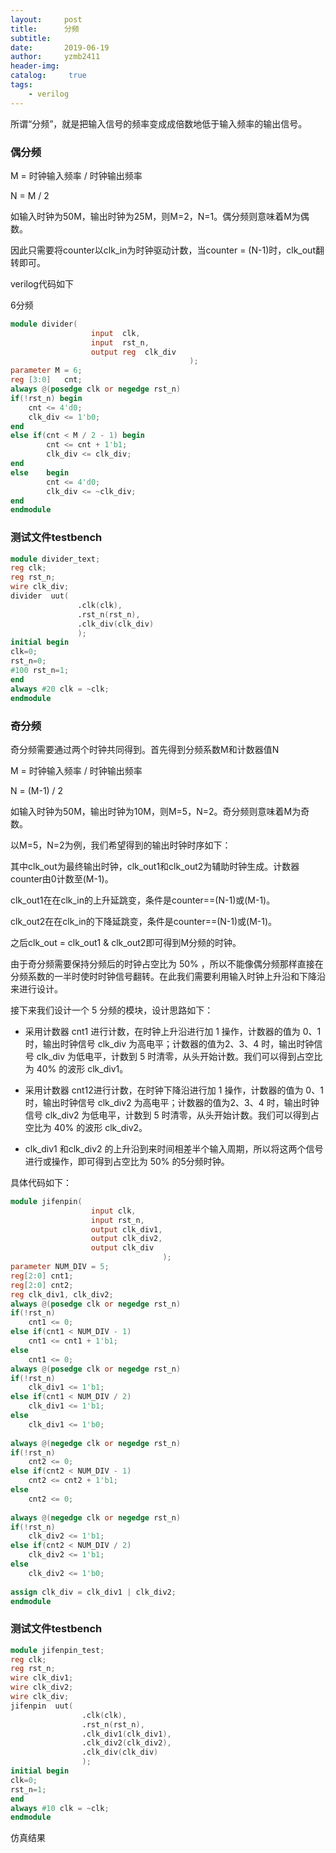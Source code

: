```yaml
---
layout:     post
title:      分频
subtitle:   
date:       2019-06-19
author:     yzmb2411
header-img: 
catalog: 	 true
tags:
    - verilog
---
```


所谓“分频”，就是把输入信号的频率变成成倍数地低于输入频率的输出信号。

### 偶分频 

M = 时钟输入频率 / 时钟输出频率

N = M / 2

如输入时钟为50M，输出时钟为25M，则M=2，N=1。偶分频则意味着M为偶数。

因此只需要将counter以clk_in为时钟驱动计数，当counter = (N-1)时，clk_out翻转即可。

verilog代码如下

6分频

```verilog 
module divider(
	              input	 clk,
	              input	 rst_n,
	              output reg  clk_div
                                        );
parameter M = 6;
reg	[3:0]	cnt;
always @(posedge clk or negedge rst_n)
if(!rst_n) begin
	cnt <= 4'd0;
	clk_div	<= 1'b0;
end
else if(cnt < M / 2 - 1) begin
		cnt <= cnt + 1'b1;
		clk_div	<= clk_div;
end
else	begin
		cnt <= 4'd0;
		clk_div	<= ~clk_div;
end
endmodule
```

### 测试文件testbench

```verilog 
module divider_text;
reg clk;
reg rst_n;
wire clk_div;
divider  uut(
               .clk(clk),
               .rst_n(rst_n),
               .clk_div(clk_div)
               );
initial begin
clk=0;
rst_n=0;
#100 rst_n=1;
end
always #20 clk = ~clk;
endmodule
```


### 奇分频

奇分频需要通过两个时钟共同得到。首先得到分频系数M和计数器值N

M = 时钟输入频率 / 时钟输出频率

N = (M-1) / 2

如输入时钟为50M，输出时钟为10M，则M=5，N=2。奇分频则意味着M为奇数。

以M=5，N=2为例，我们希望得到的输出时钟时序如下：

其中clk_out为最终输出时钟，clk_out1和clk_out2为辅助时钟生成。计数器counter由0计数至(M-1)。

clk_out1在在clk_in的上升延跳变，条件是counter==(N-1)或(M-1)。

clk_out2在在clk_in的下降延跳变，条件是counter==(N-1)或(M-1)。

之后clk_out = clk_out1 & clk_out2即可得到M分频的时钟。

由于奇分频需要保持分频后的时钟占空比为 50% ，所以不能像偶分频那样直接在分频系数的一半时使时时钟信号翻转。在此我们需要利用输入时钟上升沿和下降沿来进行设计。

接下来我们设计一个 5 分频的模块，设计思路如下：

 - 采用计数器 cnt1 进行计数，在时钟上升沿进行加 1 操作，计数器的值为 0、1 时，输出时钟信号 clk_div 为高电平；计数器的值为2、3、4 时，输出时钟信号 clk_div 为低电平，计数到 5 时清零，从头开始计数。我们可以得到占空比为 40% 的波形 clk_div1。
 
 - 采用计数器 cnt12进行计数，在时钟下降沿进行加 1 操作，计数器的值为 0、1 时，输出时钟信号 clk_div2 为高电平；计数器的值为2、3、4 时，输出时钟信号 clk_div2 为低电平，计数到 5 时清零，从头开始计数。我们可以得到占空比为 40% 的波形 clk_div2。
 
 - clk_div1 和clk_div2 的上升沿到来时间相差半个输入周期，所以将这两个信号进行或操作，即可得到占空比为 50% 的5分频时钟。
 
具体代码如下：

```verilog 
module jifenpin(
                  input	clk,
	              input	rst_n,
	              output clk_div1,
	              output clk_div2,
	              output clk_div					
                                  );
parameter NUM_DIV = 5;	
reg[2:0] cnt1;
reg[2:0] cnt2;
reg	clk_div1, clk_div2;	
always @(posedge clk or negedge rst_n)
if(!rst_n)
	cnt1 <= 0;
else if(cnt1 < NUM_DIV - 1)
	cnt1 <= cnt1 + 1'b1;
else 
	cnt1 <= 0;		
always @(posedge clk or negedge rst_n)
if(!rst_n)
	clk_div1 <= 1'b1;
else if(cnt1 < NUM_DIV / 2) 
	clk_div1 <= 1'b1;
else
	clk_div1 <= 1'b0;
		
always @(negedge clk or negedge rst_n)
if(!rst_n)
	cnt2 <= 0;
else if(cnt2 < NUM_DIV - 1)
	cnt2 <= cnt2 + 1'b1;
else 
	cnt2 <= 0;
		
always @(negedge clk or negedge rst_n)
if(!rst_n)
	clk_div2 <= 1'b1;
else if(cnt2 < NUM_DIV / 2) 
	clk_div2 <= 1'b1;
else
	clk_div2 <= 1'b0;
		
assign clk_div = clk_div1 | clk_div2;
endmodule
```

### 测试文件testbench 

```verilog 
module jifenpin_test;
reg clk;
reg rst_n;
wire clk_div1;
wire clk_div2;
wire clk_div;
jifenpin  uut(
                .clk(clk),
                .rst_n(rst_n),
                .clk_div1(clk_div1),
                .clk_div2(clk_div2),
                .clk_div(clk_div)
                );
initial begin
clk=0;
rst_n=1;
end
always #10 clk = ~clk;
endmodule
```

仿真结果


